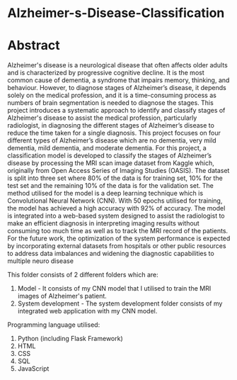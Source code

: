 # Alzheimer-s-Disease-Classification

# Abstract 

Alzheimer's disease is a neurological disease that often affects older adults and is 
characterized by progressive cognitive decline. It is the most common cause of 
dementia, a syndrome that impairs memory, thinking, and behaviour. However, to 
diagnose stages of Alzheimer’s disease, it depends solely on the medical profession,
and it is a time-consuming process as numbers of brain segmentation is needed to 
diagnose the stages. This project introduces a systematic approach to identify and 
classify stages of Alzheimer's disease to assist the medical profession, particularly 
radiologist, in diagnosing the different stages of Alzheimer’s disease to reduce the time
taken for a single diagnosis. This project focuses on four different types of Alzheimer’s 
disease which are no dementia, very mild dementia, mild dementia, and moderate 
dementia. For this project, a classification model is developed to classify the stages of 
Alzheimer’s disease by processing the MRI scan image dataset from Kaggle which, 
originally from Open Access Series of Imaging Studies (OASIS). The dataset is split 
into three set where 80% of the data is for training set, 10% for the test set and the 
remaining 10% of the data is for the validation set. The method utilised for the model 
is a deep learning technique which is Convolutional Neural Network (CNN). With 50 
epochs utilised for training, the model has achieved a high accuracy with 92% of 
accuracy. The model is integrated into a web-based system designed to assist the 
radiologist to make an efficient diagnosis in interpreting imaging results without 
consuming too much time as well as to track the MRI record of the patients. For the 
future work, the optimization of the system performance is expected by incorporating 
external datasets from hospitals or other public resources to address data imbalances 
and widening the diagnostic capabilities to multiple neuro disease

This folder consists of 2 different folders which are:
1. Model - It consists of my CNN model that I utilised to train the MRI images of Alzheimer's patient. 
2. System development - The system development folder consists of my integrated web application with my CNN model.

Programming language utilised:
1. Python (including Flask Framework)
2. HTML
3. CSS
4. SQL
5. JavaScript
